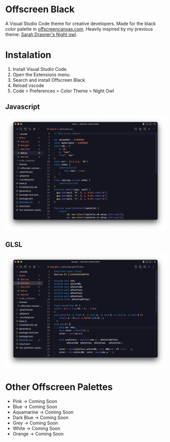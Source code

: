 # Offscreen Black

A Visual Studio Code theme for creative developers. Made for the black color palette in [offscreencanvas.com](https://offscreencanvas.com/). Heavily inspired by my previous theme: [Sarah Drasner's Night owl](https://github.com/sdras/night-owl-vscode-theme).

# Instalation 
1. Install Visual Studio Code.
2. Open the Extensions menu.
3. Search and install Offscreen Black
4. Reload vscode
5. Code > Preferences > Color Theme > Night Owl

## Javascript
![Offscreen Black for Javascript](./theme-javascript.png)
## GLSL
![Offscreen Black for GLSL](./theme-glsl.png)

# Other Offscreen Palettes

- Pink -> Coming Soon
- Blue -> Coming Soon
- Aquamarine -> Coming Soon
- Dark Blue -> Coming Soon
- Grey -> Coming Soon
- White -> Coming Soon
- Orange -> Coming Soon


